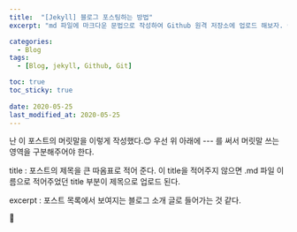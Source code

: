 ```yaml
---
title:  "[Jekyll] 블로그 포스팅하는 방법"
excerpt: "md 파일에 마크다운 문법으로 작성하여 Github 원격 저장소에 업로드 해보자. 에디터는 Visual Studio code 사용! 로컬 서버에서 확인도 해보자. "

categories:
  - Blog
tags:
  - [Blog, jekyll, Github, Git]

toc: true
toc_sticky: true
 
date: 2020-05-25
last_modified_at: 2020-05-25
---
```


난 이 포스트의 머릿말을 이렇게 작성했다.😊 우선 위 아래에 --- 를 써서 머릿말 쓰는 영역을 구분해주어야 한다.

title : 포스트의 제목을 큰 따옴표로 적어 준다. 이 title을 적어주지 않으면 .md 파일 이름으로 적어주었던 title 부분이 제목으로 업로드 된다.

excerpt : 포스트 목록에서 보여지는 블로그 소개 글로 들어가는 것 같다.

:hamster: